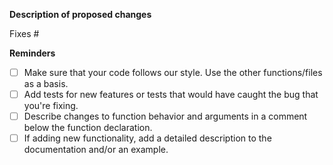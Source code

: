 **Description of proposed changes**



<!-- Please describe changes proposed and **why** you made them. If unsure, open an issue first so we can discuss.-->

<!-- If fixing an issue, put the issue number after the # below (no spaces). Github will automatically close it when this gets merged. -->
Fixes #


**Reminders**

- [ ] Make sure that your code follows our style. Use the other functions/files as a basis.
- [ ] Add tests for new features or tests that would have caught the bug that you're fixing.
- [ ] Describe changes to function behavior and arguments in a comment below the function declaration.
- [ ] If adding new functionality, add a detailed description to the documentation and/or an example.
